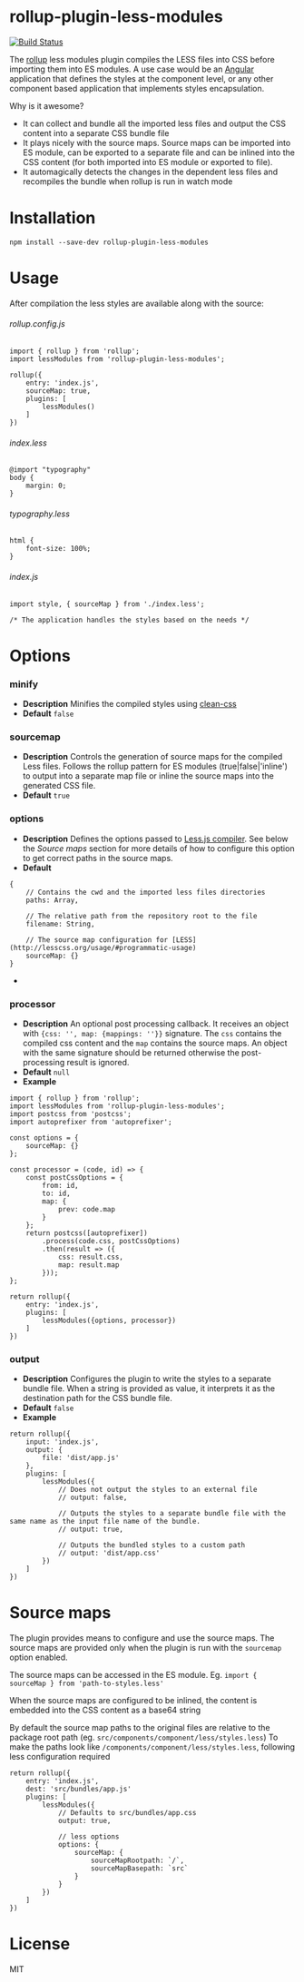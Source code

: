 # rollup-plugin-less-modules
[![Build Status](https://travis-ci.org/katrotz/rollup-plugin-less-modules.svg)](https://travis-ci.org/katrotz/rollup-plugin-less-modules)

The [rollup](https://github.com/rollup/rollup) less modules plugin compiles the LESS files into CSS before importing them into ES modules.
A use case would be an [Angular](https://github.com/angular/angular) application that defines the styles at the component level, or any other component based application that implements styles encapsulation.

Why is it awesome?
+ It can collect and bundle all the imported less files and output the CSS content into a separate CSS bundle file
+ It plays nicely with the source maps. Source maps can be imported into ES module, can be exported to a separate file and can be inlined into the CSS content (for both imported into ES module or exported to file). 
+ It automagically detects the changes in the dependent less files and recompiles the bundle when rollup is run in watch mode 

# Installation
```
npm install --save-dev rollup-plugin-less-modules
```

# Usage
After compilation the less styles are available along with the source:  

###### rollup.config.js
```
import { rollup } from 'rollup';
import lessModules from 'rollup-plugin-less-modules';

rollup({
    entry: 'index.js',
    sourceMap: true,
    plugins: [
        lessModules()
    ]
})
```

###### index.less
```
@import "typography"
body {
    margin: 0;
}
```

###### typography.less
```
html {
    font-size: 100%;
}
```

###### index.js
```
import style, { sourceMap } from './index.less';

/* The application handles the styles based on the needs */
```

# Options

### minify
+ **Description** Minifies the compiled styles using [clean-css](https://github.com/jakubpawlowicz/clean-css)
+ **Default** `false`

### sourcemap
+ **Description** Controls the generation of source maps for the compiled Less files. Follows the rollup pattern for ES modules (true|false|'inline') to output into a separate map file or inline the source maps into the generated CSS file.
+ **Default** `true`

### options
+ **Description** Defines the options passed to [Less.js compiler](https://github.com/less/less.js). See below the *Source maps* section for more details of how to configure this option to get correct paths in the source maps.
+ **Default** 
```
{
    // Contains the cwd and the imported less files directories 
    paths: Array,

    // The relative path from the repository root to the file
    filename: String,

    // The source map configuration for [LESS](http://lesscss.org/usage/#programmatic-usage)
    sourceMap: {}
}
```
+ 
### processor
+ **Description** An optional post processing callback. It receives an object with `{css: '', map: {mappings: ''}}` signature. The `css` contains the compiled css content and the `map` contains the source maps. An object with the same signature should be returned otherwise the post-processing result is ignored.
+ **Default** `null`
+ **Example**
```
import { rollup } from 'rollup';
import lessModules from 'rollup-plugin-less-modules';
import postcss from 'postcss';
import autoprefixer from 'autoprefixer';

const options = {
    sourceMap: {}
};

const processor = (code, id) => {
    const postCssOptions = {
        from: id,
        to: id,
        map: {
            prev: code.map
        }
    };
    return postcss([autoprefixer])
        .process(code.css, postCssOptions)
        .then(result => ({
            css: result.css,
            map: result.map
        }));
};

return rollup({
    entry: 'index.js',
    plugins: [
        lessModules({options, processor})
    ]
})
```

### output
+ **Description** Configures the plugin to write the styles to a separate bundle file. When a string is provided as value, it interprets it as the destination path for the CSS bundle file.
+ **Default** `false`
+ **Example**
```
return rollup({
    input: 'index.js',
    output: {
        file: 'dist/app.js'
    },
    plugins: [
        lessModules({
            // Does not output the styles to an external file
            // output: false,

            // Outputs the styles to a separate bundle file with the same name as the input file name of the bundle.
            // output: true,

            // Outputs the bundled styles to a custom path
            // output: 'dist/app.css'
        })
    ]
})
```

# Source maps
The plugin provides means to configure and use the source maps. The source maps are provided only when the plugin is run with the `sourcemap` option enabled.

The source maps can be accessed in the ES module. Eg. 
`import { sourceMap } from 'path-to-styles.less'`

When the source maps are configured to be inlined, the content is embedded into the CSS content as a base64 string

By default the source map paths to the original files are relative to the package root path (eg. `src/components/component/less/styles.less`)
To make the paths look like `/components/component/less/styles.less`, following less configuration required

```
return rollup({
    entry: 'index.js',
    dest: 'src/bundles/app.js'
    plugins: [
        lessModules({
            // Defaults to src/bundles/app.css
            output: true,
            
            // less options
            options: {
                sourceMap: {
                    sourceMapRootpath: `/`,
                    sourceMapBasepath: `src` 
                }
            }
        })
    ]
})
```

# License
MIT

